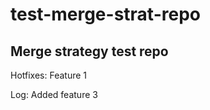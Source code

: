 # test-merge-strat-repo
Merge strategy test repo
---------
Hotfixes: 
Feature 1

Log: 
Added feature 3
